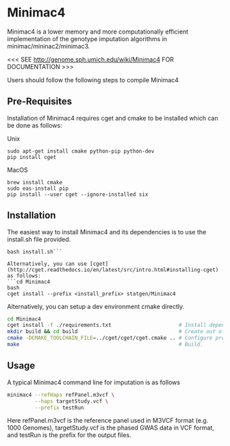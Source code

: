 # Minimac4

Minimac4 is a lower memory and more computationally efficient
implementation of the genotype imputation algorithms in 
minimac/mininac2/minimac3.

<<< SEE http://genome.sph.umich.edu/wiki/Minimac4 FOR DOCUMENTATION >>>

Users should follow the following steps to compile Minimac4 

## Pre-Requisites

Installation of Minimac4 requires cget and cmake to be installed which can be done as follows:

Unix
```
sudo apt-get install cmake python-pip python-dev
pip install cget
```
MacOS
```
brew install cmake
sudo eas-install pip
pip install --user cget --ignore-installed six
```

## Installation
The easiest way to install Minimac4 and its dependencies is to use the install.sh file provided.

```cd Minimac4
bash install.sh```

Alternatively, you can use [cget](http://cget.readthedocs.io/en/latest/src/intro.html#installing-cget) as follows:
```cd Minimac4
bash
cget install --prefix <install_prefix> statgen/Minimac4
```

Alternatively, you can setup a dev environment cmake directly.
```bash
cd Minimac4
cget install -f ./requirements.txt                      # Install dependencies locally.
mkdir build && cd build                                 # Create out of source build directory.
cmake -DCMAKE_TOOLCHAIN_FILE=../cget/cget/cget.cmake .. # Configure project with dependency paths.
make                                                    # Build.
```



## Usage
A typical Minimac4 command line for imputation is as follows
```bash
minimac4 --refHaps refPanel.m3vcf \
         --haps targetStudy.vcf \
         --prefix testRun
```
Here refPanel.m3vcf is the reference panel used in M3VCF format (e.g. 1000 Genomes), 
targetStudy.vcf is the phased GWAS data in VCF format, 
and testRun is the prefix for the output files.
